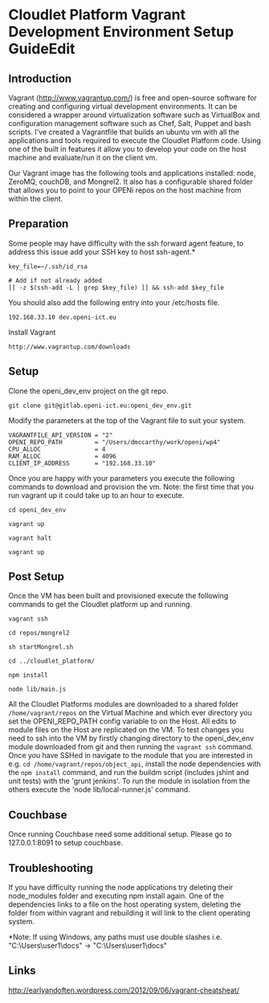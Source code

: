 # Cloudlet Platform Vagrant Development Environment Setup GuideEdit

## Introduction

Vagrant (http://www.vagrantup.com/) is free and open-source software for creating and configuring virtual development environments. It can be considered a wrapper around virtualization software such as VirtualBox and configuration management software such as Chef, Salt, Puppet and bash scripts. I've created a Vagrantfile that builds an ubuntu vm with all the applications and tools required to execute the Cloudlet Platform code. Using one of the built in features it allow you to develop your code on the host machine and evaluate/run it on the client vm.

Our Vagrant image has the following tools and applications installed: node, ZeroMQ, couchDB, and Mongrel2. It also has a configurable shared folder that allows you to point to your OPENi repos on the host machine from within the client.


## Preparation

Some people may have difficulty with the ssh forward agent feature, to address this issue add your SSH key to host ssh-agent.*

    key_file=~/.ssh/id_rsa

    # Add if not already added
    [[ -z $(ssh-add -L | grep $key_file) ]] && ssh-add $key_file


You should also add the following entry into your /etc/hosts file.

    192.168.33.10 dev.openi-ict.eu

Install Vagrant

    http://www.vagrantup.com/downloads

## Setup

Clone the openi_dev_env project on the git repo.

    git clone git@gitlab.openi-ict.eu:openi_dev_env.git


Modify the parameters at the top of the Vagrant file to suit your system.

    VAGRANTFILE_API_VERSION = "2"
    OPENI_REPO_PATH         = "/Users/dmccarthy/work/openi/wp4"
    CPU_ALLOC               = 4
    RAM_ALLOC               = 4096
    CLIENT_IP_ADDRESS       = "192.168.33.10"

Once you are happy with your parameters you execute the following commands to download and provision the vm. Note: the first time that you run vagrant up it could take up to an hour to execute.

    cd openi_dev_env

    vagrant up

    vagrant halt

    vagrant up


## Post Setup

Once the VM has been built and provisioned execute the following commands to get the Cloudlet platform up and running.

    vagrant ssh

    cd repos/mongrel2

    sh startMongrel.sh

    cd ../cloudlet_platform/

    npm install

    node lib/main.js

All the Cloudlet Platforms modules are downloaded to a shared folder `/home/vagrant/repos` on the Virtual Machine and
which ever directory you set the OPENI_REPO_PATH config variable to on the Host. All edits to module files on the Host
are replicated on the VM. To test changes you need to ssh into the VM by firstly changing directory to the
openi_dev_env module downloaded from git and then running the `vagrant ssh` command. Once you have SSHed in navigate to
the module that you are interested in e.g. `cd /home/vagrant/repos/object_api`, install the node dependencies with the
`npm install` command, and run the buildm script (includes jshint and unit tests) with the 'grunt jenkins'. To run the
module in isolation from the others execute the 'node lib/local-runner.js' command.
  

## Couchbase

Once running Couchbase need some additional setup.
Please go to 127.0.0.1:8091 to setup couchbase.

## Troubleshooting

If you have difficulty running the node applications try deleting their node_modules folder and executing npm install again. One of the dependencies links to a file on the host operating system, deleting the folder from within vagrant and rebuilding it will link to the client operating system.

 *Note: If using Windows, any paths must use double slashes i.e. "C:\Users\user1\docs" -> "C:\\Users\\user1\\docs"
## Links
http://earlyandoften.wordpress.com/2012/09/06/vagrant-cheatsheat/
